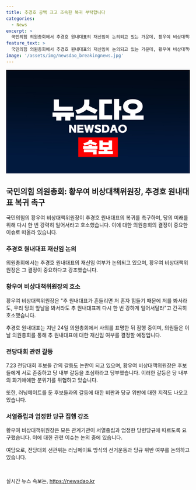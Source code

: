 ```yaml
---
title: 추경호 공백 크고 조속한 복귀 부탁합니다
categories:
  - News
excerpt: >
  국민의힘 의원총회에서 추경호 원내대표의 재신임이 논의되고 있는 가운데, 황우여 비상대책위원장은 추 대표에게 강력한 복귀를 촉구했다. 황 비대위원장은 추 대표가 사임을 표명한 후 계속해서 부탁했으며, 추 대표의 결정에 대한 의원들의 재신임 여부는 의원총회에서 결정될 것이라고 전했다. 또한, 전당대회를 앞둔 후보들에게 서로 존중하고 당의 큰 잔치를 만들어달라고 당부하기도 했다. 뿐만 아니라 러닝메이트 문제와 선거운동 관련 규정 위반에 대한 조치를 촉구했다.
feature_text: >
  국민의힘 의원총회에서 추경호 원내대표의 재신임이 논의되고 있는 가운데, 황우여 비상대책위원장은 추 대표에게 강력한 복귀를 촉구했다. 황 비대위원장은 추 대표가 사임을 표명한 후 계속해서 부탁했으며, 추 대표의 결정에 대한 의원들의 재신임 여부는 의원총회에서 결정될 것이라고 전했다. 또한, 전당대회를 앞둔 후보들에게 서로 존중하고 당의 큰 잔치를 만들어달라고 당부하기도 했다. 뿐만 아니라 러닝메이트 문제와 선거운동 관련 규정 위반에 대한 조치를 촉구했다.
image: '/assets/img/newsdao_breakingnews.jpg'
---
```


<p><img src="/assets/img/newsdao_breakingnews.jpg" alt="koreaapp 속보" /></p>

<h2 data-ke-size="size26">국민의힘 의원총회: 황우여 비상대책위원장, 추경호 원내대표 복귀 촉구</h2>

<p data-ke-size="size16">국민의힘의 황우여 비상대책위원장이 추경호 원내대표의 복귀를 촉구하며, 당의 미래를 위해 다시 한 번 강력히 일어서라고 호소했습니다. 이에 대한 의원총회의 결정이 중요한 이슈로 떠올라 있습니다.</p>

<h3 data-ke-size="size24">추경호 원내대표 재신임 논의</h3>

<p data-ke-size="size16">의원총회에서는 추경호 원내대표의 재신임 여부가 논의되고 있으며, 황우여 비상대책위원장은 그 결정이 중요하다고 강조했습니다.</p>

<h3 data-ke-size="size24">황우여 비상대책위원장의 호소</h3>

<p data-ke-size="size16">황우여 비상대책위원장은 "추 원내대표가 흔들리면 저 혼자 힘들기 때문에 저를 봐서라도, 우리 당의 앞날을 봐서라도 추 원내대표께 다시 한 번 강하게 일어서달라"고 간곡히 호소했습니다.</p>

<p data-ke-size="size16">추경호 원내대표는 지난 24일 의원총회에서 사의를 표명한 뒤 잠행 중이며, 의원들은 이날 의원총회를 통해 추 원내대표에 대한 재신임 여부를 결정할 예정입니다.</p>

<h3 data-ke-size="size24">전당대회 관련 갈등</h3>

<p data-ke-size="size16">7.23 전당대회 후보들 간의 갈등도 논란이 되고 있으며, 황우여 비상대책위원장은 후보들에게 서로 존중하고 당 내부 갈등을 조심하라고 당부했습니다. 이러한 갈등은 당 내부의 화기애애한 분위기를 위협하고 있습니다.</p>

<p data-ke-size="size16">또한, 러닝메이트를 둔 후보들과의 갈등에 대한 비판과 당규 위반에 대한 지적도 나오고 있습니다.</p>

<h3 data-ke-size="size24">서열중립과 엄정한 당규 집행 강조</h3>

<p data-ke-size="size16">황우여 비상대책위원장은 모든 관계기관이 서열중립과 엄정한 당헌당규에 따르도록 요구했습니다. 이에 대한 관련 이슈는 논의 중에 있습니다.</p>

<p data-ke-size="size16">여담으로, 전당대회 선관위는 러닝메이트 방식의 선거운동과 당규 위반 여부를 논의하고 있습니다.</p>

<p data-ke-size="size16">&nbsp;</p>
실시간 뉴스 속보는, <a href="https://newsdao.kr" rel="dofollow">https://newsdao.kr</a>


